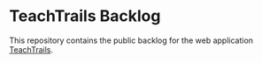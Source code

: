# TeachTrails Backlog

This repository contains the public backlog for the web application [TeachTrails](https://app.teachtrails.com). 
